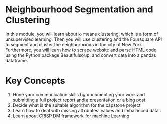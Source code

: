 # Neighbourhood Segmentation and Clustering
In this module, you will learn about k-means clustering, which is a form of unsupervised learning. Then you will use clustering and the Foursquare API to segment and cluster the neighborhoods in the city of New York. Furthermore, you will learn how to scrape website and parse HTML code using the Python package Beautifulsoup, and convert data into a pandas dataframe.

# Key Concepts
1. Hone your communication skills by documenting your work and submitting a full project report and a presentation or a blog post
2. Decide what is the suitable algorithm for the capstone project
3. Learn how to deal with missing attributes' values and imbalanced data .
4. Learn about CRISP DM framework for machine Learning
